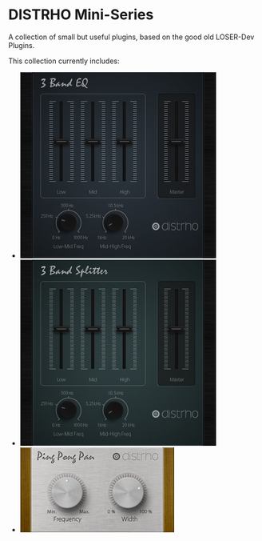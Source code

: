 # DISTRHO Mini-Series

A collection of small but useful plugins, based on the good old LOSER-Dev Plugins.

This collection currently includes:<br/>
 - ![3 Band EQ](https://raw.githubusercontent.com/DISTRHO/mini-series/master/plugins/3BandEQ/Screenshot.png "3 Band EQ")<br/>
 - ![3 Band Splitter](https://raw.githubusercontent.com/DISTRHO/mini-series/master/plugins/3BandSplitter/Screenshot.png "3 Band Splitter")<br/>
 - ![Ping Pong Pan](https://raw.githubusercontent.com/DISTRHO/mini-series/master/plugins/PingPongPan/Screenshot.png "Ping Pong Pan")<br/>
